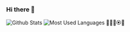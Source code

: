 ### Hi there 👋
![Github Stats](https://github-readme-stats.vercel.app/api?username=lizzie7d&show_icons=true&theme=dark&count_private=true)
![Most Used Languages](https://github-readme-stats.vercel.app/api/top-langs/?username=lizzie7d&theme=dark&layout=compact)
💐🌸💮🏵️🌹
<!--
**lizzie7d/lizzie7d** is a ✨ _special_ ✨ repository because its `README.md` (this file) appears on your GitHub profile.

Here are some ideas to get you started:

- 🔭 I’m currently working on ...
- 🌱 I’m currently learning ...
- 👯 I’m looking to collaborate on ...
- 🤔 I’m looking for help with ...
- 💬 Ask me about ...
- 📫 How to reach me: ...
- 😄 Pronouns: ...
- ⚡ Fun fact: ...
-->
